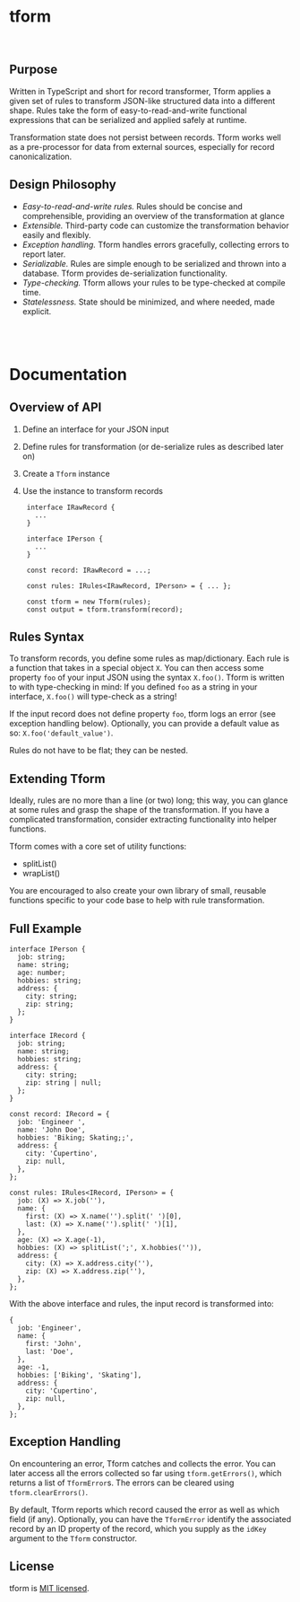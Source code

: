 # tform

<br>

## Purpose

Written in TypeScript and short for record transformer, Tform applies a given set of rules to transform JSON-like structured data into a different shape. Rules take the form of easy-to-read-and-write functional expressions that can be serialized and applied safely at runtime.

Transformation state does not persist between records. Tform works well as a pre-processor for data from external sources, especially for record canonicalization.


## Design Philosophy

* *Easy-to-read-and-write rules.* Rules should be concise and comprehensible, providing an overview of the transformation at glance
* *Extensible.* Third-party code can customize the transformation behavior easily and flexibly.
* *Exception handling.* Tform handles errors gracefully, collecting errors to report later.
* *Serializable.* Rules are simple enough to be serialized and thrown into a database. Tform provides de-serialization functionality.
* *Type-checking.* Tform allows your rules to be type-checked at compile time.
* *Statelessness.* State should be minimized, and where needed, made explicit.


<br>
<br>


# Documentation

## Overview of API

1. Define an interface for your JSON input
1. Define rules for transformation (or de-serialize rules as described later on)
1. Create a `Tform` instance
1. Use the instance to transform records


        interface IRawRecord {
          ...
        }

        interface IPerson {
          ...
        }

        const record: IRawRecord = ...;

        const rules: IRules<IRawRecord, IPerson> = { ... };

        const tform = new Tform(rules);
        const output = tform.transform(record);



## Rules Syntax

To transform records, you define some rules as map/dictionary. Each rule is a function that takes in a special object `X`. You can then access some property `foo` of your input JSON using the syntax `X.foo()`. Tform is written to with type-checking in mind: If you defined `foo` as a string in your interface, `X.foo()` will type-check as a string!

If the input record does not define property `foo`, tform logs an error (see exception handling below). Optionally, you can provide a default value as so: `X.foo('default_value')`.

Rules do not have to be flat; they can be nested.


## Extending Tform

Ideally, rules are no more than a line (or two) long; this way, you can glance at some rules and grasp the shape of the transformation. If you have a complicated transformation, consider extracting functionality into helper functions.

Tform comes with a core set of utility functions:

* splitList()
* wrapList()

You are encouraged to also create your own library of small, reusable functions specific to your code base to help with rule transformation.


## Full Example

    interface IPerson {
      job: string;
      name: string;
      age: number;
      hobbies: string;
      address: {
        city: string;
        zip: string;
      };
    }

    interface IRecord {
      job: string;
      name: string;
      hobbies: string;
      address: {
        city: string;
        zip: string | null;
      };
    }

    const record: IRecord = {
      job: 'Engineer ',
      name: 'John Doe',
      hobbies: 'Biking; Skating;;',
      address: {
        city: 'Cupertino',
        zip: null,
      },
    };

    const rules: IRules<IRecord, IPerson> = {
      job: (X) => X.job(''),
      name: {
        first: (X) => X.name('').split(' ')[0],
        last: (X) => X.name('').split(' ')[1],
      },
      age: (X) => X.age(-1),
      hobbies: (X) => splitList(';', X.hobbies('')),
      address: {
        city: (X) => X.address.city(''),
        zip: (X) => X.address.zip(''),
      },
    };

With the above interface and rules, the input record is transformed into:

    {
      job: 'Engineer',
      name: {
        first: 'John',
        last: 'Doe',
      },
      age: -1,
      hobbies: ['Biking', 'Skating'],
      address: {
        city: 'Cupertino',
        zip: null,
      },
    };


## Exception Handling

On encountering an error, Tform catches and collects the error. You can later access all the errors collected so far using `tform.getErrors()`, which returns a list of `TformError`s. The errors can be cleared using `tform.clearErrors()`.

By default, Tform reports which record caused the error as well as which field (if any). Optionally, you can have the `TformError` identify the associated record by an ID property of the record, which you supply as the `idKey` argument to the `Tform` constructor.

## License

tform is [MIT licensed](./LICENSE).

